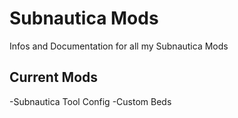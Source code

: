 # Subnautica Mods

Infos and Documentation for all my Subnautica Mods

## Current Mods
-Subnautica Tool Config
-Custom Beds
